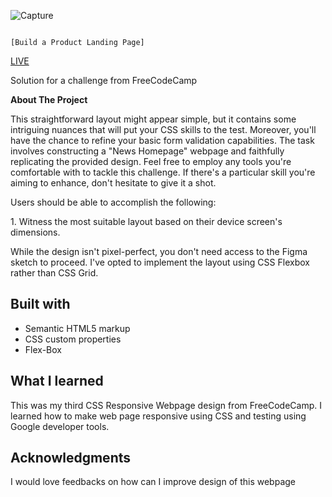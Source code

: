   ![Capture](https://github.com/FaheemOnHub/Build-a-Product-Landing-Page/assets/35933338/db75b383-68d7-4403-833c-52d38dc6209f)



                                                                               [Build a Product Landing Page]

[LIVE](https://faheemonhub.github.io/News-homepage/)

Solution for a challenge from FreeCodeCamp

**About The Project**

This straightforward layout might appear simple, but it contains some intriguing nuances that will put your CSS skills to the test. Moreover, you'll have the chance to refine your basic form validation capabilities. The task involves constructing a "News Homepage" webpage and faithfully replicating the provided design. Feel free to employ any tools you're comfortable with to tackle this challenge. If there's a particular skill you're aiming to enhance, don't hesitate to give it a shot.

Users should be able to accomplish the following:

1\. Witness the most suitable layout based on their device screen's dimensions.

While the design isn't pixel-perfect, you don't need access to the Figma sketch to proceed. I've opted to implement the layout using CSS Flexbox rather than CSS Grid.
##
## **Built with**
- Semantic HTML5 markup
- CSS custom properties
- Flex-Box
## **What I learned**
This was my third CSS Responsive Webpage design from FreeCodeCamp. I learned how to make web page responsive using CSS and testing using Google developer tools.

## **Acknowledgments**
I would love feedbacks on how can I improve design of this webpage


